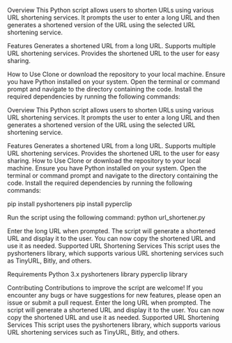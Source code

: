 Overview
This Python script allows users to shorten URLs using various URL shortening services. It prompts the user to enter a long URL and then generates a shortened version of the URL using the selected URL shortening service.

Features
Generates a shortened URL from a long URL.
Supports multiple URL shortening services.
Provides the shortened URL to the user for easy sharing.

How to Use
Clone or download the repository to your local machine.
Ensure you have Python installed on your system.
Open the terminal or command prompt and navigate to the directory containing the code.
Install the required dependencies by running the following commands:

Overview
This Python script allows users to shorten URLs using various URL shortening services. It prompts the user to enter a long URL and then generates a shortened version of the URL using the selected URL shortening service.

Features
Generates a shortened URL from a long URL.
Supports multiple URL shortening services.
Provides the shortened URL to the user for easy sharing.
How to Use
Clone or download the repository to your local machine.
Ensure you have Python installed on your system.
Open the terminal or command prompt and navigate to the directory containing the code.
Install the required dependencies by running the following commands:

pip install pyshorteners
pip install pyperclip

Run the script using the following command:
python url_shortener.py

Enter the long URL when prompted.
The script will generate a shortened URL and display it to the user.
You can now copy the shortened URL and use it as needed.
Supported URL Shortening Services
This script uses the pyshorteners library, which supports various URL shortening services such as TinyURL, Bitly, and others.

Requirements
Python 3.x
pyshorteners library
pyperclip library

Contributing
Contributions to improve the script are welcome! If you encounter any bugs or have suggestions for new features, please open an issue or submit a pull request.
Enter the long URL when prompted.
The script will generate a shortened URL and display it to the user.
You can now copy the shortened URL and use it as needed.
Supported URL Shortening Services
This script uses the pyshorteners library, which supports various URL shortening services such as TinyURL, Bitly, and others.
